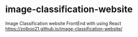 # image-classification-website
Image Classification website FrontEnd with using React
https://zolboo21.github.io/image-classification-website/
